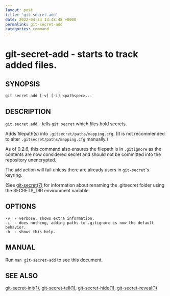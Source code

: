 ```yaml
---
layout: post
title: 'git-secret-add'
date: 2022-04-24 13:48:48 +0000
permalink: git-secret-add
categories: command
---
```

git-secret-add - starts to track added files.
=============================================

## SYNOPSIS

    git secret add [-v] [-i] <pathspec>...


## DESCRIPTION
`git secret add` - tells `git secret` which files hold secrets.

Adds filepath(s) into `.gitsecret/paths/mapping.cfg`.
(It is not recommended to alter `.gitsecret/paths/mapping.cfg` manually.)

As of 0.2.6, this command also ensures the filepath is in `.gitignore`
as the contents are now considered secret and should not be committed into the repository unencrypted.

The `add` action will fail unless there are already users in `git-secret`'s keyring.


(See [git-secret(7)](https://git-secret.io/git-secret) for information about renaming the .gitsecret
folder using the SECRETS_DIR environment variable.

## OPTIONS

    -v  - verbose, shows extra information.
    -i  - does nothing, adding paths to .gitignore is now the default behavior.
    -h  - shows this help.


## MANUAL

Run `man git-secret-add` to see this document.


## SEE ALSO

[git-secret-init(1)](https://git-secret.io/git-secret-init), [git-secret-tell(1)](https://git-secret.io/git-secret-tell),
[git-secret-hide(1)](https://git-secret.io/git-secret-hide), [git-secret-reveal(1)](https://git-secret.io/git-secret-reveal)
